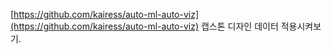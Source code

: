 [https://github.com/kairess/auto-ml-auto-viz](https://github.com/kairess/auto-ml-auto-viz)
캡스톤 디자인 데이터 적용시켜보기.